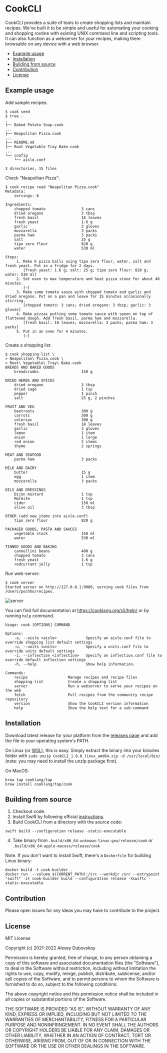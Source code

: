 # CookCLI

CookCLI provides a suite of tools to create shopping lists and maintain recipes. We've built it to be simple and useful for automating your cooking and shopping routine with existing UNIX command line and scripting tools. It can also function as a webserver for your recipes, making them browsable on any device with a web browser.

* [Example usage](#example-usage)  
* [Installation](#installation)  
* [Building from source](#building-from-source)  
* [Contribution](#contribution)  
* [License](#license)  

## Example usage

Add sample recipes:

```
$ cook seed
$ tree .
.
├── Baked Potato Soup.cook
...
├── Neapolitan Pizza.cook
...
├── README.md
├── Root Vegetable Tray Bake.cook
...
└── config
    └── aisle.conf

3 directories, 15 files
```

Check "Neapolitan Pizza":
```
$ cook recipe read "Neapolitan Pizza.cook"
Metadata:
    servings: 6

Ingredients:
    chopped tomato                3 cans
    dried oregano                 3 tbsp
    fresh basil                   18 leaves
    fresh yeast                   1.6 g
    garlic                        3 gloves
    mozzarella                    3 packs
    parma ham                     3 packs
    salt                          25 g
    tipo zero flour               820 g
    water                         530 ml

Steps:
     1. Make 6 pizza balls using tipo zero flour, water, salt and fresh yeast. Put in a fridge for 2 days.
        [fresh yeast: 1.6 g; salt: 25 g; tipo zero flour: 820 g; water: 530 ml]
     2. Set oven to max temperature and heat pizza stone for about 40 minutes.
        [–]
     3. Make some tomato sauce with chopped tomato and garlic and dried oregano. Put on a pan and leave for 15 minutes occasionally stirring.
        [chopped tomato: 3 cans; dried oregano: 3 tbsp; garlic: 3 gloves]
     4. Make pizzas putting some tomato sauce with spoon on top of flattened dough. Add fresh basil, parma ham and mozzarella.
        [fresh basil: 18 leaves; mozzarella: 3 packs; parma ham: 3 packs]
     5. Put in an oven for 4 minutes.
        [–]

```

Create a shopping list:
```
$ cook shopping-list \
> Neapolitan\ Pizza.cook \
> Root\ Vegetable\ Tray\ Bake.cook
BREADS AND BAKED GOODS
    breadcrumbs                   150 g

DRIED HERBS AND SPICES
    dried oregano                 3 tbsp
    dried sage                    1 tsp
    pepper                        1 pinch
    salt                          25 g, 2 pinches

FRUIT AND VEG
    beetroots                     300 g
    carrots                       300 g
    celeriac                      300 g
    fresh basil                   18 leaves
    garlic                        3 gloves
    lemon                         1 item
    onion                         1 large
    red onion                     2 items
    thyme                         2 springs

MEAT AND SEAFOOD
    parma ham                     3 packs

MILK AND DAIRY
    butter                        15 g
    egg                           1 item
    mozzarella                    3 packs

OILS AND DRESSINGS
    Dijon mustard                 1 tsp
    Marmite                       1 tsp
    cider                         150 ml
    olive oil                     3 tbsp

OTHER (add new items into aisle.conf)
    tipo zero flour               820 g

PACKAGED GOODS, PASTA AND SAUCES
    vegetable stock               150 ml
    water                         530 ml

TINNED GOODS AND BAKING
    cannellini beans              400 g
    chopped tomato                3 cans
    fresh yeast                   1.6 g
    redcurrant jelly              1 tsp
```

Run web-server:

    $ cook server
    Started server on http://127.0.0.1:9080, serving cook files from /Users/pochho/recipes.

![server](https://user-images.githubusercontent.com/4168619/148116974-7010e265-5aa8-4990-a4b9-f85abe3eafb0.png)


You can find full documentation at https://cooklang.org/cli/help/ or by running `help` command.

```
Usage: cook [OPTIONS] COMMAND

Options:
    -a, --aisle <aisle>             Specify an aisle.conf file to override shopping list default settings 
    -u, --units <units>             Specify a units.conf file to override units default settings
    -i, --inflection <inflection>   Specify an inflection.conf file to override default inflection settings
    -h, --help                      Show help information.

Commands:
    recipe                  Manage recipes and recipe files
    shopping-list           Create a shopping list
    server                  Run a webserver to serve your recipes on the web
    fetch                   Pull recipes from the community recipe repository
    version                 Show the CookCLI version information
    help                    Show the help text for a sub-command
```

## Installation

Download latest release for your platform from the [releases page](https://github.com/cooklang/CookCLI/releases) and add the file to your operating system's PATH.

On Linux (or [WSL](https://docs.microsoft.com/en-us/windows/wsl/about)), this is easy. Simply extract the binary into your binaries folder with `sudo unzip CookCLI_1.0.0_linux_amd64.zip -d /usr/local/bin/` (note: you may need to install the unzip package first). 

On MacOS:

    brew tap cooklang/tap
    brew install cooklang/tap/cook
    
## Building from source

1. Checkout code.
2. Install Swift by following official [instructions](https://swift.org/getting-started/#installing-swift).
3. Build CookCLI from a directory with the source code:

```
swift build --configuration release -static-executable
```
4. Take binary from `.build/x86_64-unknown-linux-gnu/release/cook` or `.build/x86_64-apple-macosx/release/cook`

Note. If you don't want to install Swift, there's a `Dockerfile` for building Linux binary:

    docker build -t cook-builder .
    docker run  --volume $(CURRENT_PATH):/src --workdir /src --entrypoint "swift" -it cook-builder build --configuration release -Xswiftc -static-executable


## Contribution

Please open issues for any ideas you may have to contribute to the project.

## License

MIT License

Copyright (c) 2021-2022 Alexey Dubovskoy

Permission is hereby granted, free of charge, to any person obtaining a copy
of this software and associated documentation files (the "Software"), to deal
in the Software without restriction, including without limitation the rights
to use, copy, modify, merge, publish, distribute, sublicense, and/or sell
copies of the Software, and to permit persons to whom the Software is
furnished to do so, subject to the following conditions:

The above copyright notice and this permission notice shall be included in all
copies or substantial portions of the Software.

THE SOFTWARE IS PROVIDED "AS IS", WITHOUT WARRANTY OF ANY KIND, EXPRESS OR
IMPLIED, INCLUDING BUT NOT LIMITED TO THE WARRANTIES OF MERCHANTABILITY,
FITNESS FOR A PARTICULAR PURPOSE AND NONINFRINGEMENT. IN NO EVENT SHALL THE
AUTHORS OR COPYRIGHT HOLDERS BE LIABLE FOR ANY CLAIM, DAMAGES OR OTHER
LIABILITY, WHETHER IN AN ACTION OF CONTRACT, TORT OR OTHERWISE, ARISING FROM,
OUT OF OR IN CONNECTION WITH THE SOFTWARE OR THE USE OR OTHER DEALINGS IN THE
SOFTWARE.
